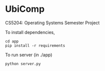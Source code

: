 # UbiComp
CS5204: Operating Systems Semester Project

To install dependencies,
```
cd app
pip install -r requirements
```

To run server (in ./app)
```
python server.py
```
